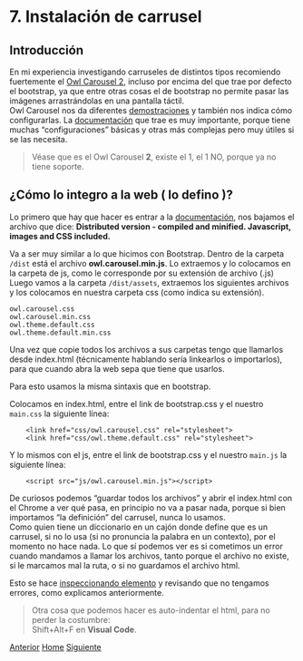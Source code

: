 # 7. Instalación de carrusel

## Introducción

En mi experiencia investigando carruseles de distintos tipos recomiendo fuertemente el [Owl Carousel 2](https://owlcarousel2.github.io/OwlCarousel2/), incluso por encima del que trae por defecto el bootstrap, ya que entre otras cosas el de bootstrap no permite pasar las imágenes arrastrándolas en una pantalla táctil.<br />
Owl Carousel nos da diferentes [demostraciones](https://owlcarousel2.github.io/OwlCarousel2/demos/demos.html) y también nos indica cómo configurarlas. La [documentación](https://owlcarousel2.github.io/OwlCarousel2/docs/started-welcome.html) que trae es muy importante, porque tiene muchas “configuraciones” básicas y otras más complejas pero muy útiles si se las necesita.<br />
> Véase que es el Owl Carousel **2**, existe el 1, el 1 NO, porque ya no tiene soporte.


## ¿Cómo lo integro a la web ( lo defino )?

Lo primero que hay que hacer es entrar a la [documentación](https://owlcarousel2.github.io/OwlCarousel2/docs/started-welcome.html), nos bajamos el archivo que dice:  **Distributed version - compiled and minified. Javascript, images and CSS included.** 

Va a ser muy similar a lo que hicimos con Bootstrap. Dentro de la carpeta `/dist` está el archivo **owl.carousel.min.js**. Lo extraemos y lo colocamos en la carpeta de js, como le corresponde por su extensión de archivo (.js)
Luego vamos a la carpeta `/dist/assets`, extraemos los siguientes archivos y los colocamos en nuestra carpeta css (como indica su extensión).

```
owl.carousel.css
owl.carousel.min.css
owl.theme.default.css
owl.theme.default.min.css
```

Una vez que copie todos los archivos a sus carpetas tengo que llamarlos desde index.html (técnicamente hablando sería linkearlos o importarlos), para que cuando abra la web sepa que tiene que usarlos.

Para esto usamos la misma sintaxis que en bootstrap.

Colocamos en index.html, entre el link de bootstrap.css y el nuestro `main.css` la siguiente línea:
```
    <link href="css/owl.carousel.css" rel="stylesheet">
    <link href="css/owl.theme.default.css" rel="stylesheet">
```
Y lo mismos con el js, entre el link de bootstrap.css y el nuestro `main.js` la siguiente línea:

```
    <script src="js/owl.carousel.min.js"></script>
```
De curiosos podemos “guardar todos los archivos” y abrir el index.html con el Chrome a ver qué pasa, en principio no va a pasar nada, porque si bien importamos “la definición” del carrusel, nunca lo usamos.<br />
Como quien tiene un diccionario en un cajón donde define que es un carrusel, si no lo usa (si no pronuncia la palabra en un contexto), por el momento no hace nada.
Lo que sí podemos ver es si cometimos un error cuando mandamos a llamar los archivos, tanto porque el archivo no existe, si le marcamos mal la ruta, o si no guardamos el archivo html.


Esto se hace [inspeccionando elemento](https://fgarciajulia.github.io/mi_primera_pagina/inspeccionar-elemento) y revisando que no tengamos errores, como explicamos anteriormente.

>Otra cosa que podemos hacer es auto-indentar el html, para no perder la costumbre: <br />
Shift+Alt+F en **Visual Code**.


<div class="Grid">
    <a href="https://fgarciajulia.github.io/mi_primera_pagina/estilo-nav" class="my-btn anterior">Anterior</a>
    <a href="https://fgarciajulia.github.io/mi_primera_pagina" class="my-btn home">Home</a>
    <a href="https://fgarciajulia.github.io/mi_primera_pagina/consumo-carrusel" class="my-btn siguiente">Siguiente</a>
</div>